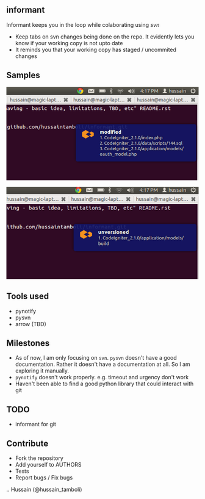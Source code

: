 informant
---------
Informant keeps you in the loop while colaborating using *svn*
- Keep tabs on svn changes being done on the repo. It evidently lets you know if your working copy is not upto date
- It reminds you that your working copy has staged / uncommited changes

Samples
-------
![sample output for files with status M](https://github.com/hussaintamboli/informant/raw/master/screenshots/sample_output_modified.png "sample output for files with status M")

![sample output for files with status ?](https://github.com/hussaintamboli/informant/raw/master/screenshots/sample_output_unversioned.png "sample output for files with status ?")


Tools used
----------
- pynotify
- pysvn
- arrow (TBD)

Milestones
----------
- As of now, I am only focusing on `svn`. `pysvn` doesn't have a good documentation. Rather it doesn't have a documentation at all. So I am exploring it manually.
- `pynotify` doesn't work properly. e.g. timeout and urgency don't work
- Haven't been able to find a good python library that could interact with git

TODO
----
- informant for git

Contribute
----------
- Fork the repository
- Add yourself to AUTHORS
- Tests
- Report bugs / Fix bugs

..
Hussain (@hussain_tamboli)

